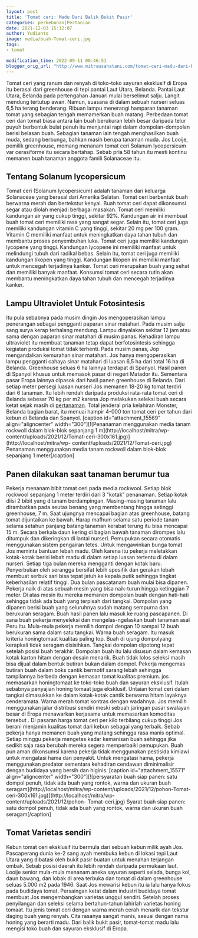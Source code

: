 ```yaml
---
layout: post
title: 'Tomat ceri: Madu Dari Balik Bukit Pasir'
categories: perkebunan|Pertanian
date: 2021-12-03 15:12:07
author: Yudianto
image: media/buah-Tomat-ceri.jpg
tags:
- tomat

modification_time: 2022-09-11 00:46:51
blogger_orig_url: "http://www.mitrausahatani.com/tomat-ceri-madu-dari-balik-bukit.html"
---
```


Tomat ceri yang ranum dan renyah di toko-toko sayuran eksklusif di Eropa itu
berasal dari greenhouse di tepi pantai Laut Utara, Belanda. Pantai Laut Utara,
Belanda pada pertengahan Januari mulai berselimut salju. Langit mendung
tertutup awan. Namun, suasana di dalam sebuah nurseri seluas 6,5 ha terang
benderang. Ribuan lampu menerangi hamparan tanaman tomat yang sebagian tengah
memamerkan buah matang. Perbedaan tomat ceri dan tomat biasa antara lain buah
berukuran lebih besar daripada telur puyuh berbentuk bulat penuh itu menjuntai
rapi dalam dompolan-dompolan berisi belasan buah. Sebagian tanaman lain tengah
menghasilkan buah muda, sedang berbunga, bahkan masih berupa tanaman muda. Jos
Looije, pemilik greenhouse, memang menanam tomat ceri Solanum lycopersicum var
cerasiforme itu secara bertahap. Sebab pria 58 tahun itu mesti kontinu memanen
buah tanaman anggota famili Solanaceae itu.

## Tentang Solanum lycopersicum

Tomat ceri (Solanum lycopersicum) adalah tanaman dari keluarga Solanaceae yang
berasal dari Amerika Selatan. Tomat ceri berbentuk buah berwarna merah dan
bertekstur kenyal. Buah tomat ceri dapat dikonsumsi segar atau diolah menjadi
berbagai masakan. Tomat ceri memiliki kandungan air yang cukup tinggi, sekitar
92%. Kandungan air ini membuat buah tomat ceri memiliki rasa yang sangat
segar. Selain itu, tomat ceri juga memiliki kandungan vitamin C yang tinggi,
sekitar 20 mg per 100 gram. Vitamin C memiliki manfaat untuk meningkatkan daya
tahan tubuh dan membantu proses penyembuhan luka. Tomat ceri juga memiliki
kandungan lycopene yang tinggi. Kandungan lycopene ini memiliki manfaat untuk
melindungi tubuh dari radikal bebas. Selain itu, tomat ceri juga memiliki
kandungan likopen yang tinggi. Kandungan likopen ini memiliki manfaat untuk
mencegah terjadinya kanker. Tomat ceri merupakan buah yang sehat dan memiliki
banyak manfaat. Konsumsi tomat ceri secara rutin akan membantu meningkatkan
daya tahan tubuh dan mencegah terjadinya kanker.

## Lampu Ultraviolet Untuk Fotosintesis

Itu pula sebabnya pada musim dingin Jos mengoperasikan lampu penerangan
sebagai pengganti paparan sinar matahari. Pada musim salju sang surya kerap
terhalang mendung. Lampu dinyalakan sekitar 12 jam atau sama dengan paparan
sinar matahari di musim panas. Kehadiran lampu ultraviolet itu membuat tanaman
tetap dapat berfotosintesis sehingga kegiatan produksi tomat tidak terhenti.
Pada musim panas, Jop mengandalkan kemurahan sinar matahari. Jos hanya
mengoperasikan lampu pengganti cahaya sinar matahari di luasan 6,5 ha dari
total 16 ha di Belanda. Greenhouse seluas 6 ha lainnya terdapat di Spanyol.
Hasil panen di Spanyol khusus untuk memasok pasar di negeri Matador itu.
Sementara pasar Eropa lainnya dipasok dari hasil panen greenhouse di Belanda.
Dari setiap meter persegi luasan nurseri Jos memanen 18-20 kg tomat terdiri
dari 6 tanaman. Itu lebih rendah daripada produksi rata-rata tomat ceri di
Belanda sebesar 70 kg per m2 karena Jop melakukan seleksi buah secara ketat
sejak masih di [pertanaman](https://www.mitrausahatani.com/pertanian "pertanaman").
Total jenderal pria kelahiran Monster, Belanda bagian barat, itu menuai hampir
4-000 ton tomat ceri per tahun dari kebun di Belanda dan Spanyol. [caption
id="attachment_15569" align="aligncenter" width="300"][![Penanaman menggunakan
media tanam rockwoll dalam blok-blok sepanjang 1 m](http://localhost/mitra/wp-
content/uploads/2021/12/Tomat-ceri-300x161.jpg)](http://localhost/mitra/wp-
content/uploads/2021/12/Tomat-ceri.jpg) Penanaman menggunakan media tanam
rockwoll dalam blok-blok sepanjang 1 meter[/caption]

## Panen dilakukan saat tanaman berumur tua

Pekerja menanam bibit tomat ceri pada media rockwool. Setiap blok rockwool
sepanjang 1 meter terdiri dari 3 "kotak" penanaman. Setiap kotak diisi 2 bibit
yang ditanam berdampingan. Masing-masing tanaman lalu dirambatkan pada seutas
benang yang membentang hingga setinggi greenhouse, 7 m. Saat ujungnya mencapai
bagian atas greenhouse, batang tomat dijuntaikan ke bawah. Harap mafhum selama
satu periode tanam selama setahun panjang batang tanaman kerabat terung itu
bisa mencapai 15 m. Secara berkala daun kering di bagian bawah tanaman
dirompes lalu ditumpuk dan dikeringkan di lantai nurseri. Pemupukan secara
otomatis menggunakan sistem pengairan tetes. Untuk mengawinkan bunga tomat Jos
meminta bantuan lebah madu. Oleh karena itu pekerja meletakkan kotak-kotak
berisi lebah madu di dalam setiap luasan tertentu di dalam nurseri. Setiap
tiga bulan mereka mengganti dengan kotak baru. Penyerbukan oleh serangga
bersifat lebih spesifik dan gerakan lebah membuat serbuk sari bisa tepat jatuh
ke kepala putik sehingga tingkat keberhasilan relatif tinggi. Dua bulan
pascatanam buah mulai bisa dipanen. Pekerja naik di atas sebuah mesin yang
bisa naik-turun hingga ketinggian 7 meter. Di atas mesin itu mereka memanen
dompolan buah dengan hati-hati sehingga tidak ada buah yang terpisah dari
tangkai. Dompolan yang dipanen berisi buah yang seluruhnya sudah matang
sempurna dan berukuran seragam. Buah hasil panen lalu masuk ke ruang
pascapanen. Di sana buah pekerja menyeleksi dan mengelas-ngelaskan buah
tanaman asal Peru itu. Mula-mula pekerja memilih dompol dengan 10 sampai 12
buah berukuran sama dalam satu tangkai. Warna buah seragam. Itu masuk kriteria
honingtomaat kualitas paling top. Buah di ujung dompolyang kerapkali tidak
seragam disisihkan. Tangkai dompolan dipotong tepat setelah posisi buah
terakhir. Dompolan buah itu lalu disusun dalam kemasan kotak karton hitam
dengan desain menarik. Buah tidak lolos seleksi masih bisa dijual dalam bentuk
butiran bukan dalam dompol. Pekerja mengemas butiran buah dalam boks cantik
bermotif sarang lebah sehingga tampilannya berbeda dengan kemasan tomat
kualitas premium. jos memasarkan honingtomaat ke toko-toko buah dan sayuran
eksklusif. Itulah sebabnya penyajian honing tomaat juga eksklusif. Untaian
tomat ceri dalam tangkai dimasukkan ke dalam kotak-kotak cantik berwarna hitam
layaknya cenderamata. Warna merah tomat kontras dengan wadahnya. Jos memilih
menggunakan jalur distribusi sendiri meski sebuah jaringan pasar swalayan
besar di Eropa menawarkan kerjasama untuk memasarkan komoditas tersebut . Di
pasaran harga tomat ceri per kilo terbilang cukup tinggi Jos berani menjamin
kualitas tomat dari kebun sebagai yang terbaik. Sebab pekerja hanya memanen
buah yang matang sehingga rasa manis optimal. Setiap minggu pekerja mengetes
kadar kemanisan buah sehingga jika sedikit saja rasa berubah mereka segera
memperbaiki pemupukan. Buah pun aman dikonsumsi karena pekerja tidak
menggunakan pestisida kimiawi untuk mengatasi hama dan penyakit. Untuk
mengatasi hama, pekerja menggunakan predator sementara kehadiran cendawan
diminimalisir dengan budidaya yang bersih dan higinis. [caption
id="attachment_15571" align="aligncenter" width="300"][![persyaratan buah siap
panen: satu dompol penuh, tidak ada buah yang rontok, warna dan ukuran buah
seragam](http://localhost/mitra/wp-content/uploads/2021/12/pohon-Tomat-
ceri-300x161.jpg)](http://localhost/mitra/wp-content/uploads/2021/12/pohon-
Tomat-ceri.jpg) Syarat buah siap panen: satu dompol penuh, tidak ada buah yang
rontok, warna dan ukuran buah seragam[/caption]

## Tomat Varietas sendiri

Kebun tomat ceri eksklusif itu bermula dari sebuah kebun milik ayah Jos.
Pascaperang dunia ke-2 sang ayah membuka kebun di lokasi tepi Laut Utara yang
dibatasi oleh bukit pasir buatan untuk menahan terjangan ombak. Sebab posisi
daerah itu lebih rendah daripada permukaan laut. Looije senior mula-mula
menanam aneka sayuran seperti selada, bunga kol, daun bawang, dan lobak di
area terbuka dan tomat di dalam greenhouse seluas 5.000 m2 pada 1946. Saat Jos
mewarisi kebun itu ia lalu hanya fokus pada budidaya tomat. Persaingan ketat
dalam industri budidaya tomat membuat Jos mengembangkan varietas unggul
sendiri. Setelah proses penyilangan dan seleksi selama bertahun-tahun lahirlah
varietas honing tomaat. Itu jenis tomat ceri dengan warna merah cerah menarik
dan tekstur daging buah yang renyah. Cita rasanya sangat manis, sesuai dengan
nama honing yang berarti madu. Dari balik bukit pasir, tomat-tomat madu lalu
mengisi toko buah dan sayuran eksklusif di Eropa.


